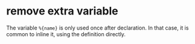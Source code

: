# remove extra variable

The variable `%{name}` is only used once after declaration. 
In that case, it is common to inline it, using the definition directly.

